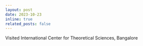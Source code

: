 ```yaml
---
layout: post
date: 2023-10-23
inline: true
related_posts: false
---
```


Visited <a herf="https://www.icts.res.in/">International Center for Theoretical Sciences</a>, Bangalore 

